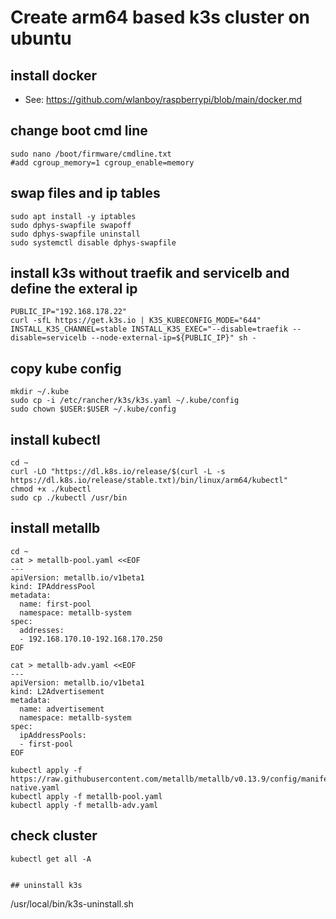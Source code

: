 # Create arm64 based k3s cluster on ubuntu

## install docker 
- See: https://github.com/wlanboy/raspberrypi/blob/main/docker.md

## change boot cmd line
```
sudo nano /boot/firmware/cmdline.txt
#add cgroup_memory=1 cgroup_enable=memory
```

## swap files and ip tables
```
sudo apt install -y iptables
sudo dphys-swapfile swapoff
sudo dphys-swapfile uninstall
sudo systemctl disable dphys-swapfile
```

## install k3s without traefik and servicelb and define the exteral ip
```
PUBLIC_IP="192.168.178.22"
curl -sfL https://get.k3s.io | K3S_KUBECONFIG_MODE="644" INSTALL_K3S_CHANNEL=stable INSTALL_K3S_EXEC="--disable=traefik --disable=servicelb --node-external-ip=${PUBLIC_IP}" sh -
```

## copy kube config
```
mkdir ~/.kube
sudo cp -i /etc/rancher/k3s/k3s.yaml ~/.kube/config
sudo chown $USER:$USER ~/.kube/config
```

## install kubectl
```
cd ~
curl -LO "https://dl.k8s.io/release/$(curl -L -s https://dl.k8s.io/release/stable.txt)/bin/linux/arm64/kubectl"
chmod +x ./kubectl
sudo cp ./kubectl /usr/bin
```

## install metallb 
```
cd ~
cat > metallb-pool.yaml <<EOF
---
apiVersion: metallb.io/v1beta1
kind: IPAddressPool
metadata:
  name: first-pool
  namespace: metallb-system
spec:
  addresses:
  - 192.168.170.10-192.168.170.250
EOF

cat > metallb-adv.yaml <<EOF
---
apiVersion: metallb.io/v1beta1
kind: L2Advertisement
metadata:
  name: advertisement
  namespace: metallb-system
spec:
  ipAddressPools:
  - first-pool
EOF

kubectl apply -f https://raw.githubusercontent.com/metallb/metallb/v0.13.9/config/manifests/metallb-native.yaml
kubectl apply -f metallb-pool.yaml
kubectl apply -f metallb-adv.yaml
```

## check cluster
```
kubectl get all -A


## uninstall k3s
```
/usr/local/bin/k3s-uninstall.sh
```

